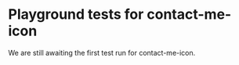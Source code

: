 # Playground tests for contact-me-icon
We are still awaiting the first test run for contact-me-icon.
